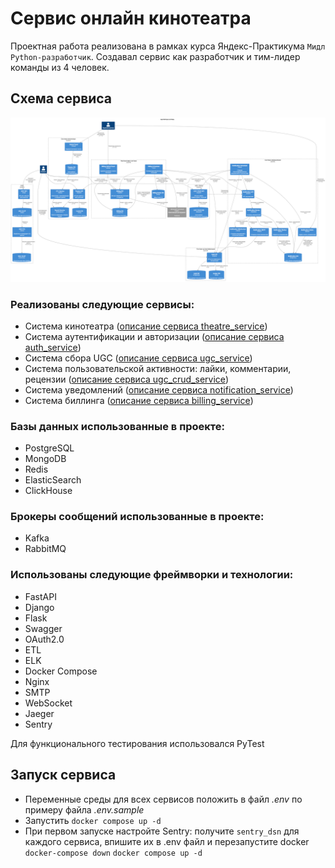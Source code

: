 # Сервис онлайн кинотеатра

Проектная работа реализована в рамках курса Яндекс-Практикума `Мидл Python-разработчик`. Создавал сервис как разработчик и тим-лидер команды из 4 человек.

## Схема сервиса

![image](./docs/to_be/combined_architecture.png)

### Реализованы следующие сервисы:

- Система кинотеатра ([описание сервиса theatre_service](./theatre_service/README.md))
- Система аутентификации и авторизации ([описание сервиса auth_service](./auth_service/README.md))
- Система сбора UGC ([описание сервиса ugc_service](./ugc_service/README.md))
- Система пользовательской активности: лайки, комментарии, рецензии ([описание сервиса ugc_crud_service](./ugc_crud_service/README.md))
- Система уведомлений ([описание сервиса notification_service](./notification_service/README.md))
- Система биллинга ([описание сервиса billing_service](./billing_service/README.md))

### Базы данных использованные в проекте:

- PostgreSQL
- MongoDB
- Redis
- ElasticSearch
- ClickHouse

### Брокеры сообщений использованные в проекте:

- Kafka
- RabbitMQ

### Использованы следующие фреймворки и технологии:

- FastAPI
- Django
- Flask
- Swagger
- OAuth2.0
- ETL
- ELK
- Docker Compose
- Nginx
- SMTP
- WebSocket
- Jaeger
- Sentry

Для функционального тестирования использовался PyTest

## Запуск сервиса

- Переменные среды для всех сервисов положить в файл *.env* по примеру файла *.env.sample*
- Запустить `docker compose up -d`
- При первом запуске настройте Sentry: получите `sentry_dsn` для каждого сервиса, впишите их в .env файл и перезапустите docker `docker-compose down` `docker compose up -d`
